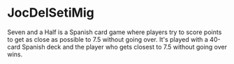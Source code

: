 # JocDelSetiMig
Seven and a Half is a Spanish card game where players try to score points to get as close as possible to 7.5 without going over. It's played with a 40-card Spanish deck and the player who gets closest to 7.5 without going over wins.
